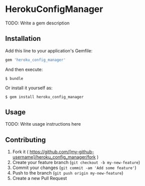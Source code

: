 # HerokuConfigManager

TODO: Write a gem description

## Installation

Add this line to your application's Gemfile:

```ruby
gem 'heroku_config_manager'
```

And then execute:

    $ bundle

Or install it yourself as:

    $ gem install heroku_config_manager

## Usage

TODO: Write usage instructions here

## Contributing

1. Fork it ( https://github.com/[my-github-username]/heroku_config_manager/fork )
2. Create your feature branch (`git checkout -b my-new-feature`)
3. Commit your changes (`git commit -am 'Add some feature'`)
4. Push to the branch (`git push origin my-new-feature`)
5. Create a new Pull Request
